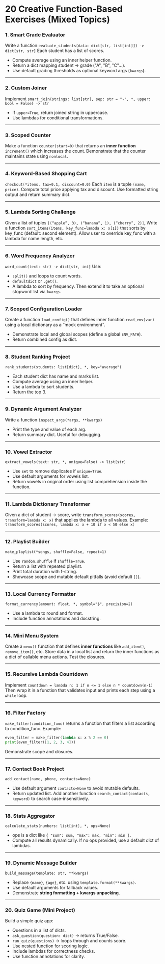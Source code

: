 # 20 Creative Function-Based Exercises (Mixed Topics)

### 1. **Smart Grade Evaluator**

Write a function `evaluate_students(data: dict[str, list[int]]) -> dict[str, str]`
Each student has a list of scores.

* Compute average using an inner helper function.
* Return a dict mapping student → grade ("A", "B", "C"...).
* Use default grading thresholds as optional keyword args (`kwargs`).

---

### 2. **Custom Joiner**

Implement `smart_join(strings: list[str], sep: str = "-", *, upper: bool = False) -> str`

* If `upper=True`, return joined string in uppercase.
* Use lambdas for conditional transformations.

---

### 3. **Scoped Counter**

Make a function `counter(start=0)` that returns an **inner function** `increment()` which increases the count.
Demonstrate that the counter maintains state using `nonlocal`.

---

### 4. **Keyword-Based Shopping Cart**

`checkout(*items, tax=0.1, discount=0.0)`
Each `item` is a tuple `(name, price)`.
Compute total price applying tax and discount.
Use formatted string output and return summary dict.

---

### 5. **Lambda Sorting Challenge**

Given a list of tuples `[(“apple”, 3), (“banana”, 1), (“cherry”, 2)]`,
Write a function `sort_items(items, key_func=lambda x: x[1])`
that sorts by key_func (default: second element).
Allow user to override key_func with a lambda for name length, etc.

---

### 6. **Word Frequency Analyzer**

`word_count(text: str) -> dict[str, int]`
Use:

* `split()` and loops to count words.
* `defaultdict` or `.get()`.
* A lambda to sort by frequency.
  Then extend it to take an optional stopword list via `kwargs`.

---

### 7. **Scoped Configuration Loader**

Create a function `load_config()` that defines inner function `read_env(var)` using a local dictionary as a “mock environment”.

* Demonstrate local and global scopes (define a global `ENV_PATH`).
* Return combined config as dict.

---

### 8. **Student Ranking Project**

`rank_students(students: list[dict], *, key="average")`

* Each student dict has name and marks list.
* Compute average using an inner helper.
* Use a lambda to sort students.
* Return the top 3.

---

### 9. **Dynamic Argument Analyzer**

Write a function `inspect_args(*args, **kwargs)`

* Print the type and value of each arg.
* Return summary dict.
  Useful for debugging.

---

### 10. **Vowel Extractor**

`extract_vowels(text: str, *, unique=False) -> list[str]`

* Use `set` to remove duplicates if `unique=True`.
* Use default arguments for vowels list.
* Return vowels in original order using list comprehension inside the function.

---

### 11. **Lambda Dictionary Transformer**

Given a dict of student → score,
write `transform_scores(scores, transform=lambda x: x)`
that applies the lambda to all values.
Example:
`transform_scores(scores, lambda x: x + 10 if x < 50 else x)`

---

### 12. **Playlist Builder**

`make_playlist(*songs, shuffle=False, repeat=1)`

* Use `random.shuffle` if `shuffle=True`.
* Return a list with repeated playlist.
* Print total duration with f-string.
* Showcase scope and mutable default pitfalls (avoid default `[]`).

---

### 13. **Local Currency Formatter**

`format_currency(amount: float, *, symbol="$", precision=2)`

* Use a lambda to round and format.
* Include function annotations and docstring.

---

### 14. **Mini Menu System**

Create a `menu()` function that defines **inner functions** like `add_item()`, `remove_item()`, etc.
Store data in a local list and return the inner functions as a dict of callable menu actions.
Test the closures.

---

### 15. **Recursive Lambda Countdown**

Implement `countdown = lambda n: 1 if n <= 1 else n * countdown(n-1)`
Then wrap it in a function that validates input and prints each step using a `while` loop.

---

### 16. **Filter Factory**

`make_filter(condition_func)` returns a function that filters a list according to condition_func.
Example:

```python
even_filter = make_filter(lambda x: x % 2 == 0)
print(even_filter([1, 2, 3, 4]))
```

Demonstrate scope and closures.

---

### 17. **Contact Book Project**

`add_contact(name, phone, contacts=None)`

* Use default argument `contacts=None` to avoid mutable defaults.
* Return updated list.
  Add another function `search_contact(contacts, keyword)` to search case-insensitively.

---

### 18. **Stats Aggregator**

`calculate_stats(numbers: list[int], *, ops=None)`

* ops is a dict like `{ "sum": sum, "max": max, "min": min }`.
* Compute all results dynamically.
  If no ops provided, use a default dict of lambdas.

---

### 19. **Dynamic Message Builder**

`build_message(template: str, **kwargs)`

* Replace `{name}`, `{age}`, etc. using `template.format(**kwargs)`.
* Use default arguments for fallback values.
* Demonstrate **string formatting + kwargs unpacking**.

---

### 20. **Quiz Game (Mini Project)**

Build a simple quiz app:

* Questions in a list of dicts.
* `ask_question(question: dict)` → returns True/False.
* `run_quiz(questions)` → loops through and counts score.
* Use nested function for scoring logic.
* Include lambdas for correctness checks.
* Use function annotations for clarity.

